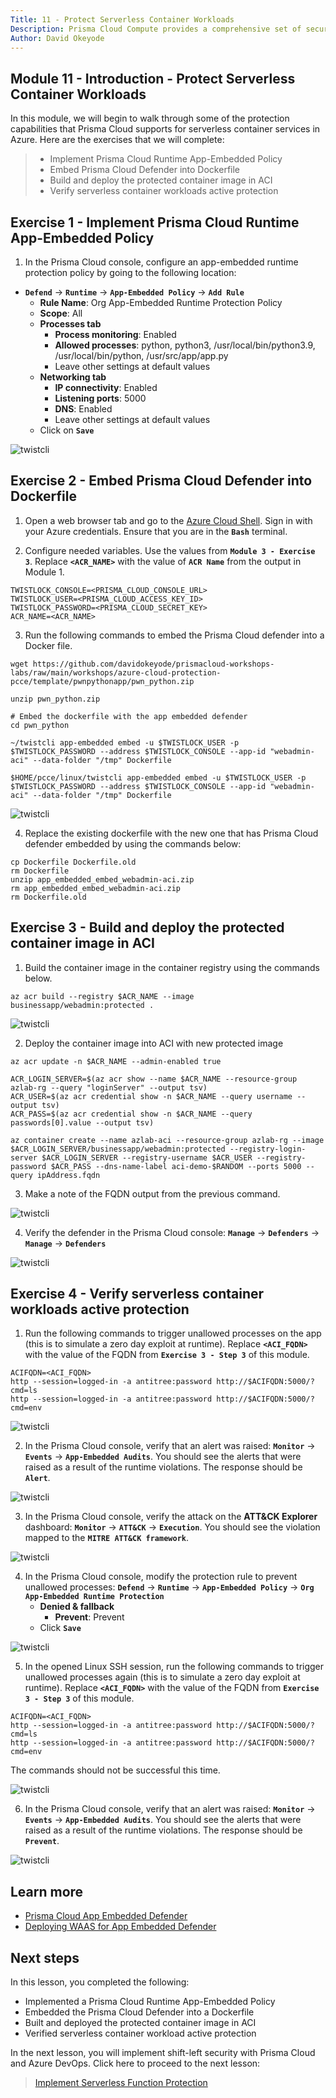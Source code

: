 ```yaml
---
Title: 11 - Protect Serverless Container Workloads
Description: Prisma Cloud Compute provides a comprehensive set of security capabilities to protect containerized workloads everywhere including Azure Container Instances and Azure App Services
Author: David Okeyode
---
```

## Module 11 - Introduction - Protect Serverless Container Workloads
In this module, we will begin to walk through some of the protection capabilities that Prisma Cloud supports for serverless container services in Azure. Here are the exercises that we will complete:

> * Implement Prisma Cloud Runtime App-Embedded Policy
> * Embed Prisma Cloud Defender into Dockerfile
> * Build and deploy the protected container image in ACI
> * Verify serverless container workloads active protection

## Exercise 1 - Implement Prisma Cloud Runtime App-Embedded Policy

1. In the Prisma Cloud console, configure an app-embedded runtime protection policy by going to the following location: 
* **`Defend`** → **`Runtime`** → **`App-Embedded Policy`** → **`Add Rule`**
	* **Rule Name**: Org App-Embedded Runtime Protection Policy
	* **Scope**: All
	* **Processes tab**
		* **Process monitoring**: Enabled
		* **Allowed processes**: python, python3, /usr/local/bin/python3.9, /usr/local/bin/python, /usr/src/app/app.py
		* Leave other settings at default values
	* **Networking tab**
		* **IP connectivity**: Enabled
		* **Listening ports**: 5000
		* **DNS**: Enabled
		* Leave other settings at default values
	* Click on **`Save`**

![twistcli](../images/11-app-embed-policy-c.png)

## Exercise 2 - Embed Prisma Cloud Defender into Dockerfile

1. Open a web browser tab and go to the [Azure Cloud Shell](https://shell.azure.com). Sign in with your Azure credentials. Ensure that you are in the **`Bash`** terminal.

2. Configure needed variables. Use the values from **`Module 3 - Exercise 3`**. Replace **`<ACR_NAME>`** with the value of **`ACR Name`** from the output in Module 1.
```
TWISTLOCK_CONSOLE=<PRISMA_CLOUD_CONSOLE_URL>
TWISTLOCK_USER=<PRISMA_CLOUD_ACCESS_KEY_ID>
TWISTLOCK_PASSWORD=<PRISMA_CLOUD_SECRET_KEY>
ACR_NAME=<ACR_NAME>
```

3. Run the following commands to embed the Prisma Cloud defender into a Docker file. 

```
wget https://github.com/davidokeyode/prismacloud-workshops-labs/raw/main/workshops/azure-cloud-protection-pcce/template/pwnpythonapp/pwn_python.zip

unzip pwn_python.zip

# Embed the dockerfile with the app embedded defender
cd pwn_python

~/twistcli app-embedded embed -u $TWISTLOCK_USER -p $TWISTLOCK_PASSWORD --address $TWISTLOCK_CONSOLE --app-id "webadmin-aci" --data-folder "/tmp" Dockerfile

$HOME/pcce/linux/twistcli app-embedded embed -u $TWISTLOCK_USER -p $TWISTLOCK_PASSWORD --address $TWISTLOCK_CONSOLE --app-id "webadmin-aci" --data-folder "/tmp" Dockerfile
```

![twistcli](../images/11-app-embed-a.png)

4. Replace the existing dockerfile with the new one that has Prisma Cloud defender embedded by using the commands below:

```
cp Dockerfile Dockerfile.old
rm Dockerfile
unzip app_embedded_embed_webadmin-aci.zip
rm app_embedded_embed_webadmin-aci.zip
rm Dockerfile.old
```

## Exercise 3 - Build and deploy the protected container image in ACI

1. Build the container image in the container registry using the commands below.  

```
az acr build --registry $ACR_NAME --image businessapp/webadmin:protected .
```

![twistcli](../images/11-embed-defender.png)

2. Deploy the container image into ACI with new protected image

```
az acr update -n $ACR_NAME --admin-enabled true

ACR_LOGIN_SERVER=$(az acr show --name $ACR_NAME --resource-group azlab-rg --query "loginServer" --output tsv)
ACR_USER=$(az acr credential show -n $ACR_NAME --query username --output tsv)
ACR_PASS=$(az acr credential show -n $ACR_NAME --query passwords[0].value --output tsv)

az container create --name azlab-aci --resource-group azlab-rg --image $ACR_LOGIN_SERVER/businessapp/webadmin:protected --registry-login-server $ACR_LOGIN_SERVER --registry-username $ACR_USER --registry-password $ACR_PASS --dns-name-label aci-demo-$RANDOM --ports 5000 --query ipAddress.fqdn
```

3. Make a note of the FQDN output from the previous command.

![twistcli](../images/11-aci-fqdn.png)

4. Verify the defender in the Prisma Cloud console: **`Manage`** → **`Defenders`** → **`Manage`** → **`Defenders`**

![twistcli](../images/11-verify-defender.png)

## Exercise 4 - Verify serverless container workloads active protection

1. Run the following commands to trigger unallowed processes on the app (this is to simulate a zero day exploit at runtime). Replace **`<ACI_FQDN>`** with the value of the FQDN from **`Exercise 3 - Step 3`** of this module.

```
ACIFQDN=<ACI_FQDN>
http --session=logged-in -a antitree:password http://$ACIFQDN:5000/?cmd=ls
http --session=logged-in -a antitree:password http://$ACIFQDN:5000/?cmd=env
```

![twistcli](../images/11-verify-a.png)

2. In the Prisma Cloud console, verify that an alert was raised: **`Monitor`** → **`Events`** → **`App-Embedded Audits`**. You should see the alerts that were raised as a result of the runtime violations. The response should be **`Alert`**.

![twistcli](../images/11-verify-b.png)

3. In the Prisma Cloud console, verify the attack on the **ATT&CK Explorer** dashboard: **`Monitor`** → **`ATT&CK`** → **`Execution`**. You should see the violation mapped to the **`MITRE ATT&CK framework`**.

![twistcli](../images/11-verify-c.png)

4. In the Prisma Cloud console, modify the protection rule to prevent unallowed processes: **`Defend`** → **`Runtime`** → **`App-Embedded Policy`** → **`Org App-Embedded Runtime Protection`**
	* **Denied & fallback**
		* **Prevent**: Prevent
	* Click **`Save`**

![twistcli](../images/11-verify-d.png)

5. In the opened Linux SSH session, run the following commands to trigger unallowed processes again (this is to simulate a zero day exploit at runtime). Replace **`<ACI_FQDN>`** with the value of the FQDN from **`Exercise 3 - Step 3`** of this module. 

```
ACIFQDN=<ACI_FQDN>
http --session=logged-in -a antitree:password http://$ACIFQDN:5000/?cmd=ls
http --session=logged-in -a antitree:password http://$ACIFQDN:5000/?cmd=env
```

The commands should not be successful this time.

![twistcli](../images/11-verify-e.png)

6. In the Prisma Cloud console, verify that an alert was raised: **`Monitor`** → **`Events`** → **`App-Embedded Audits`**. You should see the alerts that were raised as a result of the runtime violations. The response should be **`Prevent`**.

![twistcli](../images/11-verify-f.png)

## Learn more
* [Prisma Cloud App Embedded Defender](https://docs.paloaltonetworks.com/prisma/prisma-cloud/21-04/prisma-cloud-compute-edition-admin/install/install_defender/install_rasp_defender.html)
* [Deploying WAAS for App Embedded Defender](https://docs.twistlock.com/docs/compute_edition_21_04/waas/deploy_waas.html#deploying-waas-for-containers-protected-by-app-embedded-defender)

## Next steps

In this lesson, you completed the following:
* Implemented a Prisma Cloud Runtime App-Embedded Policy
* Embedded the Prisma Cloud Defender into a Dockerfile
* Built and deployed the protected container image in ACI
* Verified serverless container workload active protection

In the next lesson, you will implement shift-left security with Prisma Cloud and Azure DevOps. Click here to proceed to the next lesson:
> [Implement Serverless Function Protection](12-protect-serverless-function-workloads.md)